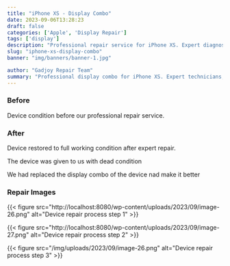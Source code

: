 ```yaml
---
title: "iPhone XS - Display Combo"
date: 2023-09-06T13:28:23
draft: false
categories: ['Apple', 'Display Repair']
tags: ['display']
description: "Professional repair service for iPhone XS. Expert diagnosis and quality repairs in Bangalore."
slug: "iphone-xs-display-combo"
banner: "img/banners/banner-1.jpg"

author: "Gadjoy Repair Team"
summary: "Professional display combo for iPhone XS. Expert technicians, quality parts, warranty included."
---
```


### Before

Device condition before our professional repair service.

### After

Device restored to full working condition after expert repair.

The device was given to us with dead condition

We had replaced the display combo of the device nad make it better

### Repair Images

{{< figure src="http://localhost:8080/wp-content/uploads/2023/09/image-26.png" alt="Device repair process step 1" >}}

{{< figure src="http://localhost:8080/wp-content/uploads/2023/09/image-27.png" alt="Device repair process step 2" >}}

{{< figure src="/img/uploads/2023/09/image-26.png" alt="Device repair process step 3" >}}

